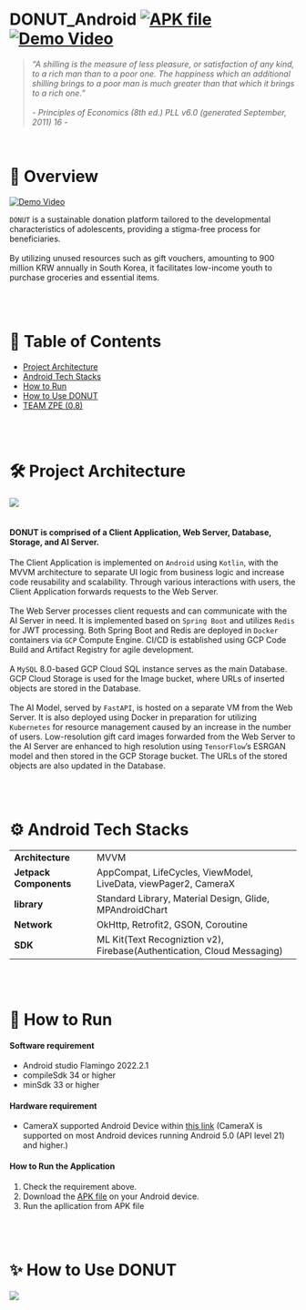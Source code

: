 # DONUT_Android [![APK file](https://img.shields.io/badge/-APK%20file-blue)](https://drive.google.com/file/d/1g9B9qp6Sc10ojrjxJZ483lGM3o34yWJt/view?usp=sharing) [![Demo Video](https://img.shields.io/badge/-Demo%20Video-red)](https://youtu.be/qjlmdKrCPaI)

>_“A shilling is the measure of less pleasure, or satisfaction of any kind, to a rich man than to a poor one. The happiness which an additional shilling brings to a poor man is much greater than that which it brings to a rich one.”_
</br></br>_- Principles of Economics (8th ed.) PLL v6.0 (generated September, 2011) 16 -_

</br>

# 🍩 Overview
[![Demo Video](https://github.com/akimcse/akimcse/assets/63237214/3aac2345-cb7c-4037-8ed8-a5fa99ef7fc3)](https://youtu.be/qjlmdKrCPaI)

  `DONUT` is a sustainable donation platform tailored to the developmental characteristics of adolescents, providing a stigma-free process for beneficiaries. </br></br>
  By utilizing unused resources such as gift vouchers, amounting to 900 million KRW annually in South Korea, it facilitates low-income youth to purchase groceries and essential items.

</br></br>

# 📂 Table of Contents
  - [Project Architecture](#Project-Architecture)
  - [Android Tech Stacks](#Android-Tech-stacks)
  - [How to Run](#How-to-Run)
  - [How to Use DONUT](#How-to-Use-DONUT)
  - [TEAM ZPE (0.8)](#TEAM-ZPE-(0.8))

</br></br>

# 🛠️ Project Architecture

<image src='https://github.com/akimcse/akimcse/assets/63237214/49c749af-5579-42fe-b45c-d85a9c258dd8'/>
</br></br>

#### DONUT is comprised of a Client Application, Web Server, Database, Storage, and AI Server.
  The Client Application is implemented on `Android` using `Kotlin`, with the MVVM architecture to separate UI logic from business logic and increase code reusability and scalability. Through various interactions with users, the Client Application forwards requests to the Web Server.
  </br></br>
  The Web Server processes client requests and can communicate with the AI Server in need. It is implemented based on `Spring Boot` and utilizes `Redis` for JWT processing. Both Spring Boot and Redis are deployed in `Docker` containers via `GCP` Compute Engine. CI/CD is established using GCP Code Build and Artifact Registry for agile development.
  </br></br>
  A `MySQL` 8.0-based GCP Cloud SQL instance serves as the main Database. GCP Cloud Storage is used for the Image bucket, where URLs of inserted objects are stored in the Database.
  </br></br>
  The AI Model, served by `FastAPI`, is hosted on a separate VM from the Web Server. It is also deployed using Docker in preparation for utilizing `Kubernetes` for resource management caused by an increase in the number of users. Low-resolution gift card images forwarded from the Web Server to the AI Server are enhanced to high resolution using `TensorFlow`’s ESRGAN model and then stored in the GCP Storage bucket. The URLs of the stored objects are also updated in the Database.

</br></br>

# ⚙️ Android Tech Stacks
<table class="tg">
<tbody>
  <tr>
    <td><b>Architecture</b></td>
    <td>MVVM</td>
  </tr>
  <tr>
    <td><b>Jetpack Components</b></td>
    <td>AppCompat, LifeCycles, ViewModel, LiveData, viewPager2, CameraX</td>
  </tr>
  <tr>
    <td><b>library</b></td>
    <td>Standard Library, Material Design, Glide, MPAndroidChart</td>
  </tr>
  <tr>
    <td><b>Network</b></td>
    <td>OkHttp, Retrofit2, GSON, Coroutine</td>
  </tr>
  <tr>
    <td><b>SDK</b></td>
    <td>ML Kit(Text Recogniztion v2), Firebase(Authentication, Cloud Messaging)</td>
  </tr>
</tbody>
</table>

</br></br>

# 🚀 How to Run

#### Software requirement

- Android studio Flamingo 2022.2.1
- compileSdk 34 or higher
- minSdk 33 or higher

#### Hardware requirement

- CameraX supported Android Device within [this link](https://developer.android.com/media/camera/camerax/devices)
(CameraX is supported on most Android devices running Android 5.0 (API level 21) and higher.)

#### How to Run the Application
1. Check the requirement above.
2. Download the [APK file](https://drive.google.com/file/d/1g9B9qp6Sc10ojrjxJZ483lGM3o34yWJt/view?usp=sharing) on your Android device.
3. Run the apllication from APK file

</br></br>

# ✨ How to Use DONUT
<image src='https://github.com/akimcse/akimcse/assets/63237214/845d8d38-2b73-4897-ba63-c45ba32e28d0'/>
